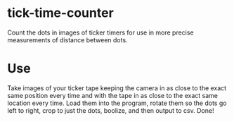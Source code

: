 tick-time-counter
=================

Count the dots in images of ticker timers for use in more precise measurements of distance between dots.

Use
===
Take images of your ticker tape keeping the camera in as close to the exact same position every time and with the tape in as close to the exact same location every time.  Load them into the program, rotate them so the dots go left to right, crop to just the dots, boolize, and then output to csv.  Done!
